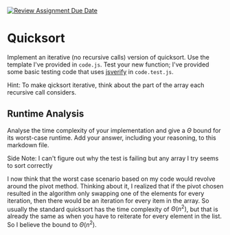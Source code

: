 [![Review Assignment Due Date](https://classroom.github.com/assets/deadline-readme-button-24ddc0f5d75046c5622901739e7c5dd533143b0c8e959d652212380cedb1ea36.svg)](https://classroom.github.com/a/ZLHpg3lN)
# Quicksort

Implement an iterative (no recursive calls) version of quicksort. Use the
template I've provided in `code.js`. Test your new function; I've provided some
basic testing code that uses [jsverify](https://jsverify.github.io/) in
`code.test.js`.

Hint: To make qicksort iterative, think about the part of the array each
recursive call considers.

## Runtime Analysis

Analyse the time complexity of your implementation and give a $\Theta$ bound for
its worst-case runtime. Add your answer, including your reasoning, to this
markdown file.

Side Note: I can't figure out why the test is failing but any array I try seems to sort correctly

I now think that the worst case scenario based on my code would revolve around the pivot method. Thinking about it, I realized that if the pivot chosen resulted in the algorithm only swapping one of the elements for every iteration, then there would be an iteration for every item in the array. So usually the standard quicksort has the time complexity of $\Theta(n^{2})$, but that is already the same as when you have to reiterate for every element in the list. So I believe the bound to $\Theta(n^{2})$.


